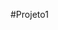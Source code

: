 #Projeto1
<!DOCTYPE html>
<html>
  <head>
    <title>IoT ECT</title>
    <script>
        //criar váriavel global
        var count=1;
        //definição de função para envio de dados para o thinkspeak
        function sendToAPI(lux) {
          //gera um número randomico entre 1 e 100
          count=Math.floor((Math.random() * 100) + 1);
          //criar um objeto capaz de enviar dados via requisição HTTP GET
          const http = new XMLHttpRequest()
          //prepara um GET passando a váriavel lux como ultimo paramentro do link
          http.open("GET", "https://api.thingspeak.com/update?api_key=CD08YDKB9999B3C6&field1=0"+lux)
          //envia um GET
          http.send()
          //quando a requisição retornar ele chama o console e imprime o valor gerado
          http.onload = console.log(http.responseText+" "+lux)
        }
        //a função de envio de dados é chamada de 3 em 3 segundos
        setInterval( function() { sendToAPI(count) }, 3000);

    </script>
  </head>

  <body>

  <h1>Praticando Javascript com Iot</h1>
  <p>De 3 em 3 segundos enviando número randomico para o thingspeak</p>
  <iframe width="450" height="260" style="border: 1px solid #cccccc;" src="https://thingspeak.com/channels/839387/charts/1?bgcolor=%23ffffff&color=%23d62020&dynamic=true&results=60&type=line&update=15"></iframe>
  </br><a href="index.html">Voltar</a>
  </body>
</html>

